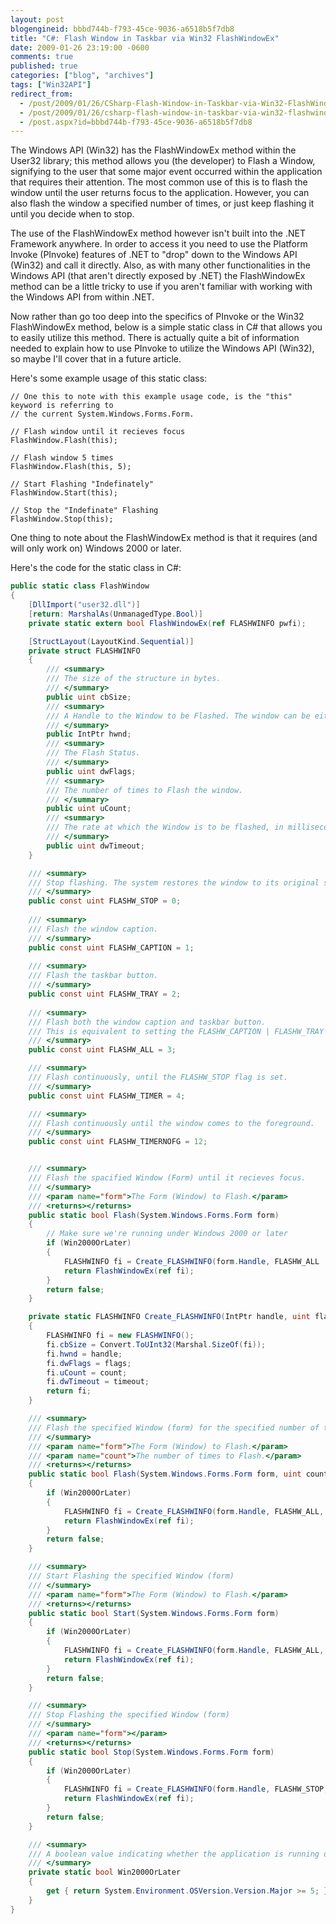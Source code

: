 ```yaml
---
layout: post
blogengineid: bbbd744b-f793-45ce-9036-a6518b5f7db8
title: "C#: Flash Window in Taskbar via Win32 FlashWindowEx"
date: 2009-01-26 23:19:00 -0600
comments: true
published: true
categories: ["blog", "archives"]
tags: ["Win32API"]
redirect_from: 
  - /post/2009/01/26/CSharp-Flash-Window-in-Taskbar-via-Win32-FlashWindowEx
  - /post/2009/01/26/csharp-flash-window-in-taskbar-via-win32-flashwindowex
  - /post.aspx?id=bbbd744b-f793-45ce-9036-a6518b5f7db8
---
```

<!-- more -->

The Windows API (Win32) has the FlashWindowEx method within the User32 library; this method allows you (the developer) to Flash a Window, signifying to the user that some major event occurred within the application that requires their attention. The most common use of this is to flash the window until the user returns focus to the application. However, you can also flash the window a specified number of times, or just keep flashing it until you decide when to stop.

The use of the FlashWindowEx method however isn't built into the .NET Framework anywhere. In order to access it you need to use the Platform Invoke (PInvoke) features of .NET to "drop" down to the Windows API (Win32) and call it directly. Also, as with many other functionalities in the Windows API (that aren't directly exposed by .NET) the FlashWindowEx method can be a little tricky to use if you aren't familiar with working with the Windows API from within .NET.

Now rather than go too deep into the specifics of PInvoke or the Win32 FlashWindowEx method, below is a simple static class in C# that allows you to easily utilize this method. There is actually quite a bit of information needed to explain how to use PInvoke to utilize the Windows API (Win32), so maybe I'll cover that in a future article.

Here's some example usage of this static class:

```CSharp
// One this to note with this example usage code, is the "this" keyword is referring to
// the current System.Windows.Forms.Form.

// Flash window until it recieves focus
FlashWindow.Flash(this);

// Flash window 5 times
FlashWindow.Flash(this, 5);

// Start Flashing "Indefinately"
FlashWindow.Start(this);

// Stop the "Indefinate" Flashing
FlashWindow.Stop(this);
```

One thing to note about the FlashWindowEx method is that it requires (and will only work on) Windows 2000 or later.

Here's the code for the static class in C#:

```csharp
public static class FlashWindow
{
    [DllImport("user32.dll")]
    [return: MarshalAs(UnmanagedType.Bool)]
    private static extern bool FlashWindowEx(ref FLASHWINFO pwfi);

    [StructLayout(LayoutKind.Sequential)]
    private struct FLASHWINFO
    {
        /// <summary>
        /// The size of the structure in bytes.
        /// </summary>
        public uint cbSize;
        /// <summary>
        /// A Handle to the Window to be Flashed. The window can be either opened or minimized.
        /// </summary>
        public IntPtr hwnd;
        /// <summary>
        /// The Flash Status.
        /// </summary>
        public uint dwFlags;
        /// <summary>
        /// The number of times to Flash the window.
        /// </summary>
        public uint uCount;
        /// <summary>
        /// The rate at which the Window is to be flashed, in milliseconds. If Zero, the function uses the default cursor blink rate.
        /// </summary>
        public uint dwTimeout;
    }

    /// <summary>
    /// Stop flashing. The system restores the window to its original stae.
    /// </summary>
    public const uint FLASHW_STOP = 0;
   
    /// <summary>
    /// Flash the window caption.
    /// </summary>
    public const uint FLASHW_CAPTION = 1;
   
    /// <summary>
    /// Flash the taskbar button.
    /// </summary>
    public const uint FLASHW_TRAY = 2;
   
    /// <summary>
    /// Flash both the window caption and taskbar button.
    /// This is equivalent to setting the FLASHW_CAPTION | FLASHW_TRAY flags.
    /// </summary>
    public const uint FLASHW_ALL = 3;

    /// <summary>
    /// Flash continuously, until the FLASHW_STOP flag is set.
    /// </summary>
    public const uint FLASHW_TIMER = 4;

    /// <summary>
    /// Flash continuously until the window comes to the foreground.
    /// </summary>
    public const uint FLASHW_TIMERNOFG = 12;


    /// <summary>
    /// Flash the spacified Window (Form) until it recieves focus.
    /// </summary>
    /// <param name="form">The Form (Window) to Flash.</param>
    /// <returns></returns>
    public static bool Flash(System.Windows.Forms.Form form)
    {
        // Make sure we're running under Windows 2000 or later
        if (Win2000OrLater)
        {
            FLASHWINFO fi = Create_FLASHWINFO(form.Handle, FLASHW_ALL | FLASHW_TIMERNOFG, uint.MaxValue, 0);
            return FlashWindowEx(ref fi);
        }
        return false;
    }

    private static FLASHWINFO Create_FLASHWINFO(IntPtr handle, uint flags, uint count, uint timeout)
    {
        FLASHWINFO fi = new FLASHWINFO();
        fi.cbSize = Convert.ToUInt32(Marshal.SizeOf(fi));
        fi.hwnd = handle;
        fi.dwFlags = flags;
        fi.uCount = count;
        fi.dwTimeout = timeout;
        return fi;
    }

    /// <summary>
    /// Flash the specified Window (form) for the specified number of times
    /// </summary>
    /// <param name="form">The Form (Window) to Flash.</param>
    /// <param name="count">The number of times to Flash.</param>
    /// <returns></returns>
    public static bool Flash(System.Windows.Forms.Form form, uint count)
    {
        if (Win2000OrLater)
        {
            FLASHWINFO fi = Create_FLASHWINFO(form.Handle, FLASHW_ALL, count, 0);
            return FlashWindowEx(ref fi);
        }
        return false;
    }

    /// <summary>
    /// Start Flashing the specified Window (form)
    /// </summary>
    /// <param name="form">The Form (Window) to Flash.</param>
    /// <returns></returns>
    public static bool Start(System.Windows.Forms.Form form)
    {
        if (Win2000OrLater)
        {
            FLASHWINFO fi = Create_FLASHWINFO(form.Handle, FLASHW_ALL, uint.MaxValue, 0);
            return FlashWindowEx(ref fi);
        }
        return false;
    }

    /// <summary>
    /// Stop Flashing the specified Window (form)
    /// </summary>
    /// <param name="form"></param>
    /// <returns></returns>
    public static bool Stop(System.Windows.Forms.Form form)
    {
        if (Win2000OrLater)
        {
            FLASHWINFO fi = Create_FLASHWINFO(form.Handle, FLASHW_STOP, uint.MaxValue, 0);
            return FlashWindowEx(ref fi);
        }
        return false;
    }

    /// <summary>
    /// A boolean value indicating whether the application is running on Windows 2000 or later.
    /// </summary>
    private static bool Win2000OrLater
    {
        get { return System.Environment.OSVersion.Version.Major >= 5; }
    }
}
```
